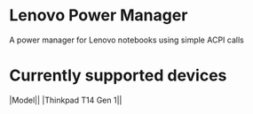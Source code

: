 # Lenovo Power Manager
A power manager for Lenovo notebooks using simple ACPI calls

# Currently supported devices

|Model||
|Thinkpad T14 Gen 1||
